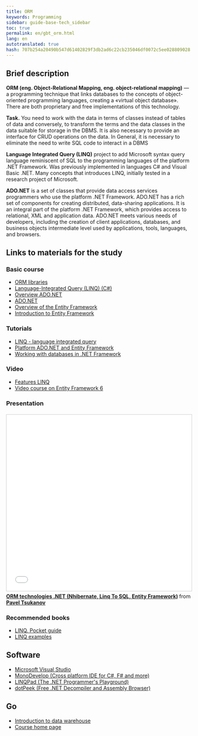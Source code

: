 ```yaml
--- 
title: ORM 
keywords: Programming 
sidebar: guide-base-tech_sidebar 
toc: true 
permalink: en/gbt_orm.html 
lang: en 
autotranslated: true 
hash: 707b254a20490b547d61402829f3db2ad6c22cb235046df0072c5ee028809028 
--- 
```


## Brief description 

**ORM (eng. Object-Relational Mapping, eng. object-relational mapping)** — a programming technique that links databases to the concepts of object-oriented programming languages, creating a «virtual object database». There are both proprietary and free implementations of this technology. 

**Task.** You need to work with the data in terms of classes instead of tables of data and conversely, to transform the terms and the data classes in the data suitable for storage in the DBMS. It is also necessary to provide an interface for CRUD operations on the data. In General, it is necessary to eliminate the need to write SQL code to interact in a DBMS 

**Language Integrated Query (LINQ)** project to add Microsoft syntax query language reminiscent of SQL to the programming languages of the platform .NET Framework. Was previously implemented in languages C# and Visual Basic .NET. Many concepts that introduces LINQ, initially tested in a research project of Microsoft. 

**ADO.NET** is a set of classes that provide data access services programmers who use the platform .NET Framework. ADO.NET has a rich set of components for creating distributed, data-sharing applications. It is an integral part of the platform .NET Framework, which provides access to relational, XML and application data. ADO.NET meets various needs of developers, including the creation of client applications, databases, and business objects intermediate level used by applications, tools, languages, and browsers. 

## Links to materials for the study 

### Basic course 

* [ORM libraries](https://ru.wikipedia.org/wiki/Список_ORM-библиотек#.NET) 
* [Language-Integrated Query (LINQ) (C#)](https://msdn.microsoft.com/en-us/library/mt693024.aspx) 
* [Overview ADO.NET](https://msdn.microsoft.com/ru-ru/library/h43ks021(v=vs.110).aspx) 
* [ADO.NET](https://msdn.microsoft.com/ru-ru/library/e80y5yhx(v=vs.110).aspx) 
* [Overview of the Entity Framework](https://msdn.microsoft.com/ru-ru/library/bb399567(v=vs.110).aspx) 
* [Introduction to Entity Framework](https://msdn.microsoft.com/en-us/library/aa937723(v=vs.113).aspx) 

### Tutorials 

* [LINQ - language integrated query](https://professorweb.ru/my/LINQ/base/level1/info_linq.php) 
* [Platform ADO.NET and Entity Framework](http://metanit.com/sharp/ado.php) 
* [Working with databases in .NET Framework](https://professorweb.ru/my/ADO_NET/base/level1/info_db.php) 

### Video 

* [Features LINQ](https://www.youtube.com/watch?v=gQu-Swk1_hI) 
* [Video course on Entity Framework 6](https://www.youtube.com/watch?v=2YaIfvlRiWY&list=PLvItDmb0sZw9FohaaH2utnCloyM_fqYhN) 

### Presentation 

<div class="thumb-wrap" style="margin-top: 20px; margin-bottom: 20px"> 
<iframe src="//www.slideshare.net/slideshow/embed_code/key/GNCGbWAz4yG1yX" width="854" height="480" frameborder="0" marginwidth="0" marginheight="0" scrolling="no" style="border:1px solid #CCC; border-width:1px; margin-bottom:5px; max-width: 100%;" allowfullscreen> </iframe> <div style="margin-bottom:5px"> <strong> <a href="//www.slideshare.net/ptsukanov/orm-net-nhibernate-linq-to-sql-entity-framework" title="ORM technologies .NET (Nhibernate, Linq To SQL, Entity Framework)" target="_blank">ORM technologies .NET (Nhibernate, Linq To SQL, Entity Framework)</a> </strong> from <strong><a target="_blank" href="//www.slideshare.net/ptsukanov">Pavel Tsukanov</a></strong> </div> 
</div> 

### Recommended books 

* [LINQ. Pocket guide](http://www.ozon.ru/context/detail/id/32602672/) 
* [LINQ examples](http://www.ozon.ru/context/detail/id/32851534/) 

## Software 

* [Microsoft Visual Studio](https://www.visualstudio.com/) 
* [MonoDevelop (Cross platform IDE for C#, F# and more)](http://www.monodevelop.com/) 
* [LINQPad (The .NET Programmer's Playground)](https://www.linqpad.net/) 
* [dotPeek (Free .NET Decompiler and Assembly Browser)](https://www.jetbrains.com/decompiler/) 

## Go 

* [Introduction to data warehouse](gbt_storage.html) 
* [Course home page](gbt_landing-page.html) 



